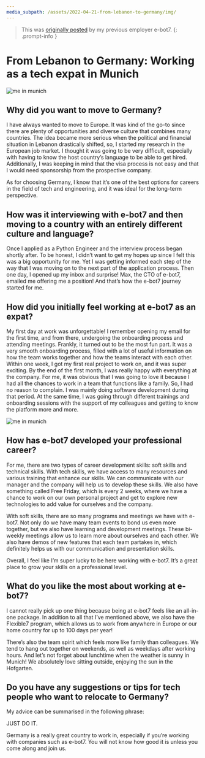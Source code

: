 ```yaml
---
media_subpath: /assets/2022-04-21-from-lebanon-to-germany/img/
---
```


> This was [originally posted](https://web.archive.org/web/20220421085635/https://e-bot7.com/insider/from-lebanon-to-germany-working-as-a-tech-expat-in-munich/) by my previous employer e-bot7.
{: .prompt-info }

# From Lebanon to Germany: Working as a tech expat in Munich

![me in munich](hasan-munich.jpg)
## Why did you want to move to Germany?

I have always wanted to move to Europe. It was kind of the go-to since there are plenty of opportunities and diverse culture that combines many countries. The idea became more serious when the political and financial situation in Lebanon drastically shifted, so, I started my research in the European job market. I thought it was going to be very difficult, especially with having to know the host country’s language to be able to get hired. Additionally, I was keeping in mind that the visa process is not easy and that I would need sponsorship from the prospective company. 

As for choosing Germany, I know that it’s one of the best options for careers in the field of tech and engineering, and it was ideal for the long-term perspective. 

## How was it interviewing with e-bot7 and then moving to a country with an entirely different culture and language?

Once I applied as a Python Engineer and the interview process began shortly after. To be honest, I didn’t want to get my hopes up since I felt this was a big opportunity for me. Yet I was getting informed each step of the way that I was moving on to the next part of the application process. Then one day, I opened up my inbox and surprise! Max, the CTO of e-bot7, emailed me offering me a position! And that’s how the e-bot7 journey started for me. 

## How did you initially feel working at e-bot7 as an expat?

My first day at work was unforgettable! I remember opening my email for the first time, and from there, undergoing the onboarding process and attending meetings. Frankly, it turned out to be the most fun part. It was a very smooth onboarding process, filled with a lot of useful information on how the team works together and how the teams interact with each other. Within one week, I got my first real project to work on, and it was super exciting. By the end of the first month, I was really happy with everything at the company. For me, it was obvious that I was going to love it because I had all the chances to work in a team that functions like a family. So, I had no reason to complain. I was mainly doing software development during that period. At the same time, I was going through different trainings and onboarding sessions with the support of my colleagues and getting to know the platform more and more.

![me in munich](hasan-beirut.jpg)

## How has e-bot7 developed your professional career?

For me, there are two types of career development skills: soft skills and technical skills. With tech skills, we have access to many resources and various training that enhance our skills. We can communicate with our manager and the company will help us to develop these skills. We also have something called Free Friday, which is every 2 weeks, where we have a chance to work on our own personal project and get to explore new technologies to add value for ourselves and the company. 

With soft skills, there are so many programs and meetings we have with e-bot7. Not only do we have many team events to bond us even more together, but we also have learning and development meetings. These bi-weekly meetings allow us to learn more about ourselves and each other. We also have demos of new features that each team partakes in, which definitely helps us with our communication and presentation skills. 

Overall, I feel like I’m super lucky to be here working with e-bot7. It’s a great place to grow your skills on a professional level. 

## What do you like the most about working at e-bot7?

I cannot really pick up one thing because being at e-bot7 feels like an all-in-one package. In addition to all that I’ve mentioned above, we also have the Flexible7 program, which allows us to work from anywhere in Europe or our home country for up to 100 days per year! 

There’s also the team spirit which feels more like family than colleagues. We tend to hang out together on weekends, as well as weekdays after working hours. And let’s not forget about lunchtime when the weather is sunny in Munich! We absolutely love sitting outside, enjoying the sun in the Hofgarten. 

## Do you have any suggestions or tips for tech people who want to relocate to Germany?

My advice can be summarised in the following phrase:

JUST DO IT. 

Germany is a really great country to work in, especially if you’re working with companies such as e-bot7. You will not know how good it is unless you come along and join us.

